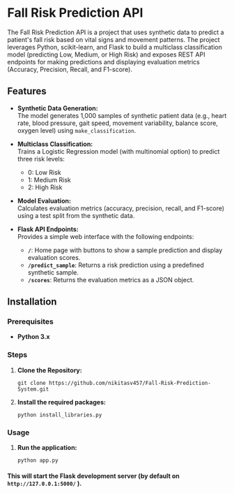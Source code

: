# Fall Risk Prediction API

The Fall Risk Prediction API is a project that uses synthetic data to predict a patient's fall risk based on vital signs and movement patterns. The project leverages Python, scikit-learn, and Flask to build a multiclass classification model (predicting Low, Medium, or High Risk) and exposes REST API endpoints for making predictions and displaying evaluation metrics (Accuracy, Precision, Recall, and F1-score).

## Features

- **Synthetic Data Generation:**  
  The model generates 1,000 samples of synthetic patient data (e.g., heart rate, blood pressure, gait speed, movement variability, balance score, oxygen level) using `make_classification`.

- **Multiclass Classification:**  
  Trains a Logistic Regression model (with multinomial option) to predict three risk levels:
  - 0: Low Risk
  - 1: Medium Risk
  - 2: High Risk

- **Model Evaluation:**  
  Calculates evaluation metrics (accuracy, precision, recall, and F1-score) using a test split from the synthetic data.

- **Flask API Endpoints:**  
  Provides a simple web interface with the following endpoints:
  - **`/`**: Home page with buttons to show a sample prediction and display evaluation scores.
  - **`/predict_sample`**: Returns a risk prediction using a predefined synthetic sample.
  - **`/scores`**: Returns the evaluation metrics as a JSON object.


## Installation

### Prerequisites

- **Python 3.x**  

### Steps

1. **Clone the Repository:**

   ```
   git clone https://github.com/nikitasv457/Fall-Risk-Prediction-System.git
   ```
2.  **Install the required packages:**
    ```
    python install_libraries.py
    ```

### Usage 
1. **Run the application:**
    ```
    python app.py
    ```
#### This will start the Flask development server (by default on ``` http://127.0.0.1:5000/``` ).



